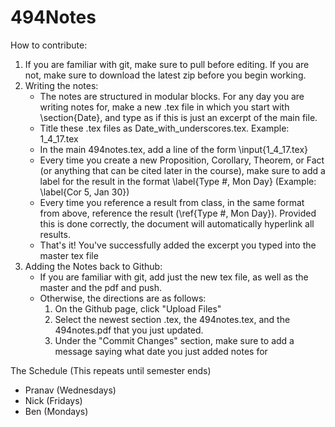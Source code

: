 # 494Notes
How to contribute:

1. If you are familiar with git, make sure to pull before editing. If you are not, make sure to download the latest zip before you begin working. 
2. Writing the notes:
    * The notes are structured in modular blocks. For any day you are writing notes for, make a new .tex file in which you start with   \section{Date}, and type as if this is just an excerpt of the main file.
    * Title these .tex files as Date_with_underscores.tex. Example: 1_4_17.tex
    * In the main 494notes.tex, add a line of the form \input{1_4_17.tex}
    * Every time you create a new Proposition, Corollary, Theorem, or Fact (or anything that can be cited later in the course), make sure to add a label for the result in the format \label{Type #, Mon Day} (Example: \label{Cor 5, Jan 30})
    * Every time you reference a result from class, in the same format from above, reference the result (\ref{Type #, Mon Day}). Provided this is done correctly, the document will automatically hyperlink all results.
    * That's it! You've successfully added the excerpt you typed into the master tex file
3. Adding the Notes back to Github:
    * If you are familiar with git, add just the new tex file, as well as the master and the pdf and push.
    * Otherwise, the directions are as follows:
        1. On the Github page, click "Upload Files"
        2. Select the newest section .tex, the 494notes.tex, and the 494notes.pdf that you just updated. 
        3. Under the "Commit Changes" section, make sure to add a message saying what date you just added notes for

The Schedule (This repeats until semester ends)
- Pranav (Wednesdays)
- Nick (Fridays)
- Ben (Mondays)
